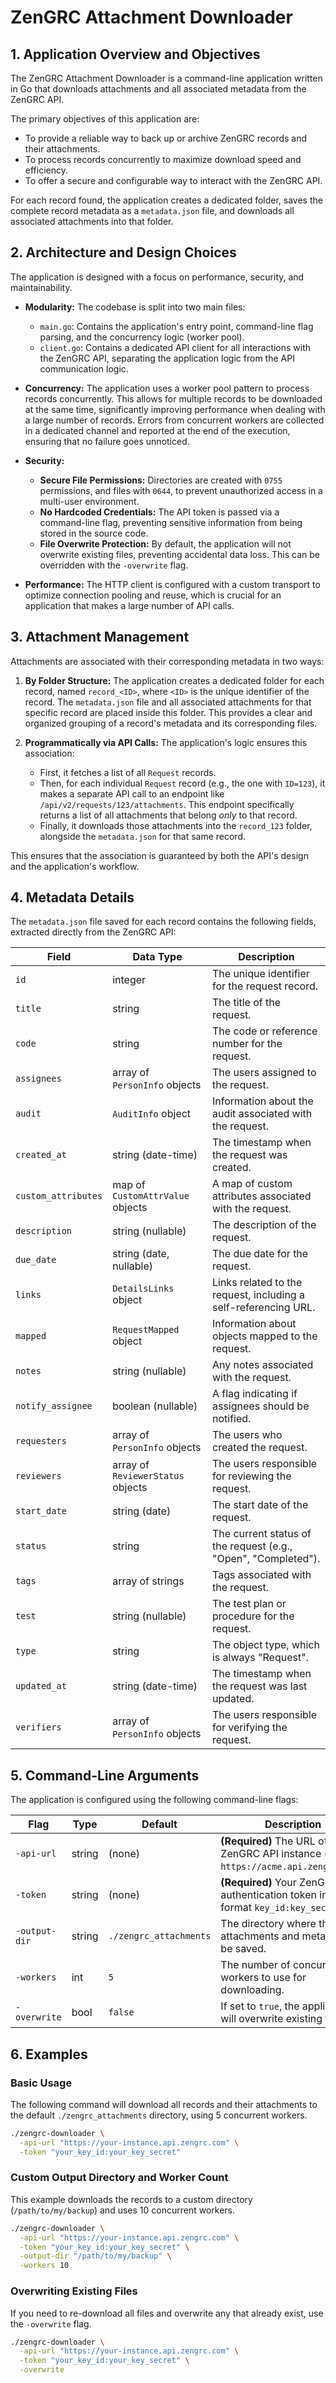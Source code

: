 # ZenGRC Attachment Downloader

## 1. Application Overview and Objectives

The ZenGRC Attachment Downloader is a command-line application written in Go that downloads attachments and all associated metadata from the ZenGRC API.

The primary objectives of this application are:
- To provide a reliable way to back up or archive ZenGRC records and their attachments.
- To process records concurrently to maximize download speed and efficiency.
- To offer a secure and configurable way to interact with the ZenGRC API.

For each record found, the application creates a dedicated folder, saves the complete record metadata as a `metadata.json` file, and downloads all associated attachments into that folder.

## 2. Architecture and Design Choices

The application is designed with a focus on performance, security, and maintainability.

- **Modularity:** The codebase is split into two main files:
    - `main.go`: Contains the application's entry point, command-line flag parsing, and the concurrency logic (worker pool).
    - `client.go`: Contains a dedicated API client for all interactions with the ZenGRC API, separating the application logic from the API communication logic.

- **Concurrency:** The application uses a worker pool pattern to process records concurrently. This allows for multiple records to be downloaded at the same time, significantly improving performance when dealing with a large number of records. Errors from concurrent workers are collected in a dedicated channel and reported at the end of the execution, ensuring that no failure goes unnoticed.

- **Security:**
    - **Secure File Permissions:** Directories are created with `0755` permissions, and files with `0644`, to prevent unauthorized access in a multi-user environment.
    - **No Hardcoded Credentials:** The API token is passed via a command-line flag, preventing sensitive information from being stored in the source code.
    - **File Overwrite Protection:** By default, the application will not overwrite existing files, preventing accidental data loss. This can be overridden with the `-overwrite` flag.

- **Performance:** The HTTP client is configured with a custom transport to optimize connection pooling and reuse, which is crucial for an application that makes a large number of API calls.

## 3. Attachment Management

Attachments are associated with their corresponding metadata in two ways:

1.  **By Folder Structure:** The application creates a dedicated folder for each record, named `record_<ID>`, where `<ID>` is the unique identifier of the record. The `metadata.json` file and all associated attachments for that specific record are placed inside this folder. This provides a clear and organized grouping of a record's metadata and its corresponding files.

2.  **Programmatically via API Calls:** The application's logic ensures this association:
    *   First, it fetches a list of all `Request` records.
    *   Then, for each individual `Request` record (e.g., the one with `ID=123`), it makes a separate API call to an endpoint like `/api/v2/requests/123/attachments`. This endpoint specifically returns a list of all attachments that belong *only* to that record.
    *   Finally, it downloads those attachments into the `record_123` folder, alongside the `metadata.json` for that same record.

This ensures that the association is guaranteed by both the API's design and the application's workflow.

## 4. Metadata Details

The `metadata.json` file saved for each record contains the following fields, extracted directly from the ZenGRC API:

| Field                | Data Type                      | Description                                                  |
|----------------------|--------------------------------|--------------------------------------------------------------|
| `id`                 | integer                        | The unique identifier for the request record.                |
| `title`              | string                         | The title of the request.                                    |
| `code`               | string                         | The code or reference number for the request.                |
| `assignees`          | array of `PersonInfo` objects  | The users assigned to the request.                           |
| `audit`              | `AuditInfo` object             | Information about the audit associated with the request.     |
| `created_at`         | string (date-time)             | The timestamp when the request was created.                  |
| `custom_attributes`  | map of `CustomAttrValue` objects | A map of custom attributes associated with the request.      |
| `description`        | string (nullable)              | The description of the request.                              |
| `due_date`           | string (date, nullable)        | The due date for the request.                                |
| `links`              | `DetailsLinks` object          | Links related to the request, including a self-referencing URL. |
| `mapped`             | `RequestMapped` object         | Information about objects mapped to the request.             |
| `notes`              | string (nullable)              | Any notes associated with the request.                       |
| `notify_assignee`    | boolean (nullable)             | A flag indicating if assignees should be notified.           |
| `requesters`         | array of `PersonInfo` objects  | The users who created the request.                           |
| `reviewers`          | array of `ReviewerStatus` objects | The users responsible for reviewing the request.             |
| `start_date`         | string (date)                  | The start date of the request.                               |
| `status`             | string                         | The current status of the request (e.g., "Open", "Completed"). |
| `tags`               | array of strings               | Tags associated with the request.                            |
| `test`               | string (nullable)              | The test plan or procedure for the request.                  |
| `type`               | string                         | The object type, which is always "Request".                  |
| `updated_at`         | string (date-time)             | The timestamp when the request was last updated.             |
| `verifiers`          | array of `PersonInfo` objects  | The users responsible for verifying the request.             |

## 5. Command-Line Arguments

The application is configured using the following command-line flags:

| Flag          | Type    | Default                | Description                                                              |
|---------------|---------|------------------------|--------------------------------------------------------------------------|
| `-api-url`    | string  | (none)                 | **(Required)** The URL of your ZenGRC API instance (e.g., `https://acme.api.zengrc.com`). |
| `-token`      | string  | (none)                 | **(Required)** Your ZenGRC API authentication token in the format `key_id:key_secret`. |
| `-output-dir` | string  | `./zengrc_attachments` | The directory where the attachments and metadata will be saved.            |
| `-workers`    | int     | `5`                    | The number of concurrent workers to use for downloading.                 |
| `-overwrite`  | bool    | `false`                | If set to `true`, the application will overwrite existing files.         |

## 6. Examples

### Basic Usage

The following command will download all records and their attachments to the default `./zengrc_attachments` directory, using 5 concurrent workers.

```bash
./zengrc-downloader \
  -api-url "https://your-instance.api.zengrc.com" \
  -token "your_key_id:your_key_secret"
```

### Custom Output Directory and Worker Count

This example downloads the records to a custom directory (`/path/to/my/backup`) and uses 10 concurrent workers.

```bash
./zengrc-downloader \
  -api-url "https://your-instance.api.zengrc.com" \
  -token "your_key_id:your_key_secret" \
  -output-dir "/path/to/my/backup" \
  -workers 10
```

### Overwriting Existing Files

If you need to re-download all files and overwrite any that already exist, use the `-overwrite` flag.

```bash
./zengrc-downloader \
  -api-url "https://your-instance.api.zengrc.com" \
  -token "your_key_id:your_key_secret" \
  -overwrite
```